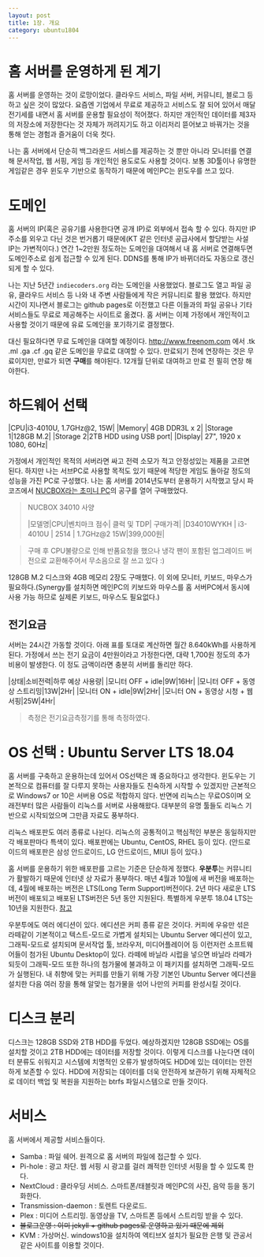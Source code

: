 ```yaml
---
layout: post
title: 1장. 개요
category: ubuntu1804
---
```


# 홈 서버를 운영하게 된 계기

홈 서버를 운영하는 것이 로망이었다. 클라우드 서비스, 파일 서버, 커뮤니티, 블로그 등 하고 싶은 것이 많았다. 요즘엔 기업에서 무료로 제공하고 서비스도 잘 되어 있어서 매달 전기세를 내면서 홈 서버를 운용할 필요성이 적어졌다. 하지만 개인적인 데이터를 제3자의 저장소에 저장한다는 것 자체가 꺼려지기도 하고 이리저리 뜯어보고 바꿔가는 것을 통해 얻는 경험과 즐거움이 더욱 컷다.

나는 홈 서버에서 단순히 백그라운드 서비스를 제공하는 것 뿐만 아니라 모니터를 연결해 문서작업, 웹 서핑, 게임 등 개인적인 용도로도 사용할 것이다. 보통 3D툴이나 유명한 게임같은 경우 윈도우 기반으로 동작하기 때문에 메인PC는 윈도우를 쓰고 있다.

# 도메인

홈 서버의 IP(혹은 공유기를 사용한다면 공개 IP)로 외부에서 접속 할 수 있다. 하지만 IP주소를 외우고 다닌 것은 번거롭기 때문에(KT 같은 인터넷 공급사에서 할당받는 사설 IP는 가변적이다.) 연간 1~2만원 정도하는 도메인을 대여해서 내 홈 서버로 연결해두면 도메인주소로 쉽게 접근할 수 있게 된다. DDNS를 통해 IP가 바뀌더라도 자동으로 갱신되게 할 수 있다.

나는 지난 5년간 `indiecoders.org` 라는 도메인을 사용했었다. 블로그도 열고 파일 공유, 클라우드 서비스 등 나와 내 주변 사람들에게 작은 커뮤니티로 활용 했었다. 하지만 시간이 지나면서 블로그는 github pages로 이전했고 다른 이들과의 파일 공유나 기타 서비스들도 무료로 제공해주는 사이트로 옮겼다. 홈 서버는 이제 가정에서 개인적이고 사용할 것이기 때문에 유료 도메인을 포기하기로 결정했다.

대신 필요하다면 무료 도메인을 대여할 예정이다. http://www.freenom.com 에서 .tk .ml .ga .cf .gq 같은 도메인을 무료로 대여할 수 있다. 만료되기 전에 연장하는 것은 무료이지만, 만료가 되면 **구매**를 해야된다. 12개월 단위로 대여하고 만료 전 필히 연장 해야한다.

# 하드웨어 선택

|CPU|i3-4010U, 1.7GHz@2, 15W|
|Memory| 4GB DDR3L x 2|
|Storage 1|128GB M.2|
|Storage 2|2TB HDD using USB port|
|Display| 27", 1920 x 1080, 60Hz|

가정에서 개인적인 목적의 서버라면 싸고 전력 소모가 적고 안정성있는 제품을 고르면 된다. 하지만 나는 서브PC로 사용할 목적도 있기 때문에 적당한 게임도 돌아갈 정도의 성능을 가진 PC로 구성했다. 나는 홈 서버를 2014년도부터 운용하기 시작했고 당시 파코즈에서 [NUCBOX라는 초미니 PC](http://www.parkoz.com/zboard/view.php?id=notices&no=1196)의 공구를 열어 구매했었다.

>NUCBOX 34010 사양
>
>|모델명|CPU|벤치마크 점수| 클럭 및 TDP| 구매가격|
>|D34010WYKH | i3-4010U | 2514 | 1.7GHz@2 15W|399,000원|

> 구매 후 CPU불량으로 인해 반품요청을 했으나 냉각 팬이 포함된 업그레이드 버전으로 교환해주어서 무소음으로 잘 쓰고 있다 :)

128GB M.2 디스크와 4GB 메모리 2장도 구매했다. 이 외에 모니터, 키보드, 마우스가 필요하다.(Synergy를 설치하면 메인PC의 키보드와 마우스를 홈 서버PC에서 동시에 사용 가능 하므로 실제론 키보드, 마우스도 필요없다.)

## 전기요금

서버는 24시간 가동할 것이다. 아래 표를 토대로 계산하면 월간 8.640kWh를 사용하게 된다. 가정에서 쓰는 전기 요금이 4만원이라고 가정한다면, 대략 1,700원 정도의 추가 비용이 발생한다. 이 정도 금액이라면 충분히 서버를 돌리만 하다.

|상태|소비전력|하루 예상 사용량|
|모니터 OFF + idle|9W|16Hr|
|모니터 OFF + 동영상 스트리밍|13W|2Hr|
|모니터 ON + idle|9W|2Hr|
|모니터 ON + 동영상 시청 + 웹 서핑|25W|4Hr|

> 측정은 전기요금측정기를 통해 측정하였다.

# OS 선택 : Ubuntu Server LTS 18.04
홈 서버를 구축하고 운용하는데 있어서 OS선택은 꽤 중요하다고 생각한다. 윈도우는 기본적으로 컴퓨터를 잘 다루지 못하는 사용자들도 친숙하게 시작할 수 있겠지만 근본적으로 Windows7 or 10은 서버용 OS로 적합하지 않다. 반면에 리눅스는 무료OS이며 오래전부터 많은 사람들이 리눅스를 서버로 사용해왔다. 대부분의 유명 툴들도 리눅스 기반으로 시작되었으며 그만큼 자료도 풍부하다.

리눅스 배포판도 여러 종류로 나뉜다. 리눅스의 공통적이고 핵심적인 부분은 동일하지만 각 배포판마다 특색이 있다. 배포판에는 Ubuntu, CentOS, RHEL 등이 있다. (안드로이드의 배포판은 삼성 안드로이드, LG 안드로이드, MIUI 등이 있다.)

 홈 서버를 운용하기 위한 배포판를 고르는 기준은 단순하게 정했다. **우분투**는 커뮤니티가 활발하기 때문에 인터넷 상 자료가 풍부하다. 매년 4월과 10월에 새 버전을 배포하는데, 4월에 배포하는 버전은 LTS(Long Term Support)버전이다. 2년 마다 새로운 LTS버전이 배포되고 배포된 LTS버전은 5년 동안 지원된다. 특별하게 우분투 18.04 LTS는 10년을 지원한다. [참고](https://www.serverwatch.com/server-news/canonical-extends-ubuntu-18.04-lts-linux-support-to-10-years.html)

우분투에도 여러 에디션이 있다. 에디션은 커피 종류 같은 것이다. 커피에 우유만 섞은 라떼같이 기본적이고 텍스트-모드로 가볍게 설치되는 Ubuntu Server 에디션이 있고, 그래픽-모드로 설치되며 문서작업 툴, 브라우저, 미디어플레이어 등 이런저런 소프트웨어들이 첨가된 Ubuntu Desktop이 있다. 라떼에 바닐라 시럽을 넣으면 바닐라 라떼가 되듯이 그래픽-모드 또한 하나의 첨가물에 불과하고 이 패키지를 설치하면 그래픽-모드가 실행된다. 내 취향에 맞는 커피를 만들기 위해 가장 기본인 Ubuntu Server 에디션을 설치한 다음 여러 장을 통해 알맞는 첨가물을 섞어 나만의 커피를 완성시킬 것이다.

# 디스크 분리
디스크는 128GB SSD와 2TB HDD를 두었다. 예상하겠지만 128GB SSD에는 OS를 설치할 것이고 2TB HDD에는 데이터를 저장할 것이다. 이렇게 디스크를 나눈다면 데이터 분류도 쉬워지고 시스템에 치명적인 오류가 발생하여도 HDD에 있는 데이터는 안전하게 보존할 수 있다. HDD에 저장되는 데이터를 더욱 안전하게 보관하기 위해 자체적으로 데이터 백업 및 복원을 지원하는 btrfs 파일시스템으로 만들 것이다.

# 서비스
홈 서버에서 제공할 서비스들이다. 

- Samba : 파일 쉐어. 원격으로 홈 서버의 파일에 접근할 수 있다.
- Pi-hole : 광고 차단. 웹 서핑 시 광고를 걸러 쾌적한 인터넷 서핑을 할 수 있도록 한다.
- NextCloud : 클라우딩 서비스. 스마트폰/태블릿과 메인PC의 사진, 음악 등을 동기화한다.
- Transmission-daemon : 토렌트 다운로드.
- Plex : 미디어 스트리밍. 동영상을 TV, 스마트폰 등에서 스트리밍 받을 수 있다.
- ~~블로그운영 : 이미 jekyll + github pages로 운영하고 있기 때문에 제외~~
- KVM : 가상머신. windows10을 설치하여 엑티브X 설치가 필요한 은행 및 관공서 같은 사이트를 이용할 것이다.
